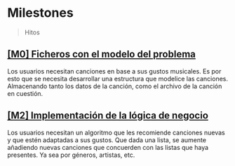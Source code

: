 # Milestones
> Hitos

## [[M0] Ficheros con el modelo del problema](https://github.com/Carlos-SE/App-Chores/milestone/1)
Los usuarios necesitan canciones en base a sus gustos musicales. Es por esto que se necesita desarrollar una estructura que modelice las canciones. Almacenando tanto los datos de la canción, como el archivo de la canción en cuestión.

## [[M2] Implementación de la lógica de negocio](https://github.com/Carlos-SE/App-Chores/milestone/2)
Los usuarios necesitan un algoritmo que les recomiende canciones nuevas y que estén adaptadas a sus gustos. Que dada una lista, se aumente añadiendo nuevas canciones que concuerden con las listas que haya presentes. Ya sea por géneros, artistas, etc.
